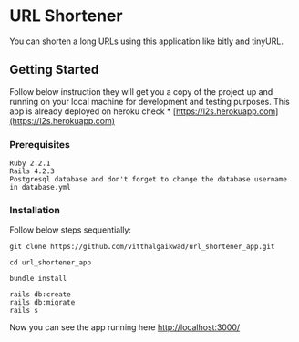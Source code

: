 # URL Shortener

You can shorten a long URLs using this application like bitly and tinyURL.

## Getting Started

Follow below instruction they will get you a copy of the project up and running on your local machine for development and testing purposes. This app is already deployed on heroku check * [https://l2s.herokuapp.com](https://l2s.herokuapp.com) 

### Prerequisites

```
Ruby 2.2.1
Rails 4.2.3
Postgresql database and don't forget to change the database username in database.yml

```

### Installation

Follow below steps sequentially:

```
git clone https://github.com/vitthalgaikwad/url_shortener_app.git
```

```
cd url_shortener_app
```

```
bundle install
```

```
rails db:create
rails db:migrate
rails s 
```

Now you can see the app running here [http://localhost:3000/](http://localhost:3000/) 
